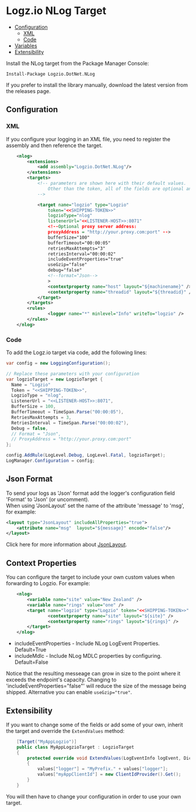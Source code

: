 # Logz.io NLog Target

- [Configuration](#configuration)
	- [XML](#xml)
	- [Code](#code)
- [Variables](#variables)
- [Extensibility](#extensibility)


Install the NLog target from the Package Manager Console:

    Install-Package Logzio.DotNet.NLog

If you prefer to install the library manually, download the latest version from the releases page.

## Configuration
### XML
If you configure your logging in an XML file, you need to register the assembly and then reference the target.

```xml
	<nlog>
		<extensions>
			<add assembly="Logzio.DotNet.NLog"/>
		</extensions>
		<targets>
			<!-- parameters are shown here with their default values. 
				Other than the token, all of the fields are optional and can be safely omitted.            
            -->

			<target name="logzio" type="Logzio"
				token="<<SHIPPING-TOKEN>>"
				logzioType="nlog"
				listenerUrl="<<LISTENER-HOST>>:8071"
                <!--Optional proxy server address:
                proxyAddress = "http://your.proxy.com:port" -->
				bufferSize="100"
				bufferTimeout="00:00:05"
				retriesMaxAttempts="3"
				retriesInterval="00:00:02"
				includeEventProperties="true"
				useGzip="false"
				debug="false"
				<!--format="Json-->
				>
				<contextproperty name="host" layout="${machinename}" />
				<contextproperty name="threadid" layout="${threadid}" />
			</target>
		</targets>
		<rules>
				<logger name="*" minlevel="Info" writeTo="logzio" />
		</rules>
	</nlog>
```
### Code
To add the Logz.io target via code, add the following lines:

```csharp
var config = new LoggingConfiguration();

// Replace these parameters with your configuration
var logzioTarget = new LogzioTarget {
  Name = "Logzio"
  Token = "<<SHIPPING-TOKEN>>",
  LogzioType = "nlog",
  ListenerUrl = "<<LISTENER-HOST>>:8071",
  BufferSize = 100,
  BufferTimeout = TimeSpan.Parse("00:00:05"),
  RetriesMaxAttempts = 3,
  RetriesInterval = TimeSpan.Parse("00:00:02"),
  Debug = false,
  // Format = "Json", 
  // ProxyAddress = "http://your.proxy.com:port"
};

config.AddRule(LogLevel.Debug, LogLevel.Fatal, logzioTarget);
LogManager.Configuration = config;
```

## Json Format

To send your logs as 'Json' format add the logger's configuration field 'Format' to 'Json' (or uncomment).  
When using 'JsonLayout' set the name of the attribute 'message' to 'msg', 
for example: 
```xml
<layout type="JsonLayout" includeAllProperties="true">
	<attribute name="msg"  layout="${message}" encode="false"/>
</layout>
````
Click here for more information about [JsonLayout](https://github.com/NLog/NLog/wiki/JsonLayout).


## Context Properties

You can configure the target to include your own custom values when forwarding to Logzio. For example:

```xml
	<nlog>
		<variable name="site" value="New Zealand" />
		<variable name="rings" value="one" />
		<target name="logzio" type="Logzio" token="<<SHIPPING-TOKEN>>" includeEventProperties="true" includeMdlc="false">
				<contextproperty name="site" layout="${site}" />
				<contextproperty name="rings" layout="${rings}" />
		</target>
	</nlog>
```

- includeEventProperties - Include NLog LogEvent Properties. Default=True
- includeMdlc - Include NLog MDLC properties by configuring. Default=False

Notice that the resulting messeage can grow in size to the point where it exceeds the endpoint's capacity. Changing to 'includeEventProperties="false"' will reduce the size of the message being shipped. Alternative you can enable `useGzip="true"`.

## Extensibility 

If you want to change some of the fields or add some of your own, inherit the target and override the `ExtendValues` method:

```C#
	[Target("MyAppLogzio")]
	public class MyAppLogzioTarget : LogzioTarget
	{
		protected override void ExtendValues(LogEventInfo logEvent, Dictionary<string, string> values)
		{
			values["logger"] = "MyPrefix." + values["logger"];
			values["myAppClientId"] = new ClientIdProvider().Get();
		}
	}
```

You will then have to change your configuration in order to use your own target.
